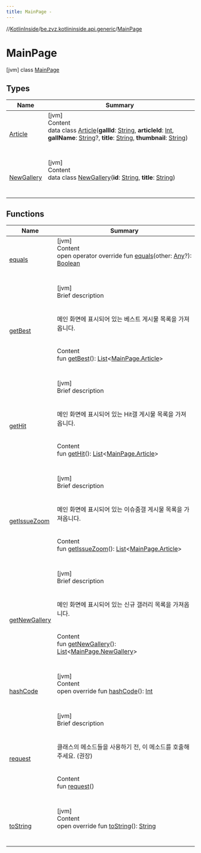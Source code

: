 ```yaml
---
title: MainPage -
---
```

//[KotlinInside](../../index.md)/[be.zvz.kotlininside.api.generic](../index.md)/[MainPage](index.md)



# MainPage  
 [jvm] class [MainPage](index.md)   


## Types  
  
|  Name|  Summary| 
|---|---|
| [Article](-article/index.md)| [jvm]  <br>Content  <br>data class [Article](-article/index.md)(**gallId**: [String](https://kotlinlang.org/api/latest/jvm/stdlib/kotlin/-string/index.html), **articleId**: [Int](https://kotlinlang.org/api/latest/jvm/stdlib/kotlin/-int/index.html), **gallName**: [String](https://kotlinlang.org/api/latest/jvm/stdlib/kotlin/-string/index.html)?, **title**: [String](https://kotlinlang.org/api/latest/jvm/stdlib/kotlin/-string/index.html), **thumbnail**: [String](https://kotlinlang.org/api/latest/jvm/stdlib/kotlin/-string/index.html))  <br><br><br>
| [NewGallery](-new-gallery/index.md)| [jvm]  <br>Content  <br>data class [NewGallery](-new-gallery/index.md)(**id**: [String](https://kotlinlang.org/api/latest/jvm/stdlib/kotlin/-string/index.html), **title**: [String](https://kotlinlang.org/api/latest/jvm/stdlib/kotlin/-string/index.html))  <br><br><br>


## Functions  
  
|  Name|  Summary| 
|---|---|
| [equals](https://kotlinlang.org/api/latest/jvm/stdlib/kotlin/-any/equals.html)| [jvm]  <br>Content  <br>open operator override fun [equals](https://kotlinlang.org/api/latest/jvm/stdlib/kotlin/-any/equals.html)(other: [Any](https://kotlinlang.org/api/latest/jvm/stdlib/kotlin/-any/index.html)?): [Boolean](https://kotlinlang.org/api/latest/jvm/stdlib/kotlin/-boolean/index.html)  <br><br><br>
| [getBest](get-best.md)| [jvm]  <br>Brief description  <br><br><br>메인 화면에 표시되어 있는 베스트 게시물 목록을 가져옵니다.<br><br>  <br>Content  <br>fun [getBest](get-best.md)(): [List](https://kotlinlang.org/api/latest/jvm/stdlib/kotlin.collections/-list/index.html)<[MainPage.Article](-article/index.md)>  <br><br><br>
| [getHit](get-hit.md)| [jvm]  <br>Brief description  <br><br><br>메인 화면에 표시되어 있는 Hit갤 게시물 목록을 가져옵니다.<br><br>  <br>Content  <br>fun [getHit](get-hit.md)(): [List](https://kotlinlang.org/api/latest/jvm/stdlib/kotlin.collections/-list/index.html)<[MainPage.Article](-article/index.md)>  <br><br><br>
| [getIssueZoom](get-issue-zoom.md)| [jvm]  <br>Brief description  <br><br><br>메인 화면에 표시되어 있는 이슈줌갤 게시물 목록을 가져옵니다.<br><br>  <br>Content  <br>fun [getIssueZoom](get-issue-zoom.md)(): [List](https://kotlinlang.org/api/latest/jvm/stdlib/kotlin.collections/-list/index.html)<[MainPage.Article](-article/index.md)>  <br><br><br>
| [getNewGallery](get-new-gallery.md)| [jvm]  <br>Brief description  <br><br><br>메인 화면에 표시되어 있는 신규 갤러리 목록을 가져옵니다.<br><br>  <br>Content  <br>fun [getNewGallery](get-new-gallery.md)(): [List](https://kotlinlang.org/api/latest/jvm/stdlib/kotlin.collections/-list/index.html)<[MainPage.NewGallery](-new-gallery/index.md)>  <br><br><br>
| [hashCode](https://kotlinlang.org/api/latest/jvm/stdlib/kotlin/-any/hash-code.html)| [jvm]  <br>Content  <br>open override fun [hashCode](https://kotlinlang.org/api/latest/jvm/stdlib/kotlin/-any/hash-code.html)(): [Int](https://kotlinlang.org/api/latest/jvm/stdlib/kotlin/-int/index.html)  <br><br><br>
| [request](request.md)| [jvm]  <br>Brief description  <br><br><br>클래스의 메소드들을 사용하기 전, 이 메소드를 호출해주세요. (권장)<br><br>  <br>Content  <br>fun [request](request.md)()  <br><br><br>
| [toString](https://kotlinlang.org/api/latest/jvm/stdlib/kotlin/-any/to-string.html)| [jvm]  <br>Content  <br>open override fun [toString](https://kotlinlang.org/api/latest/jvm/stdlib/kotlin/-any/to-string.html)(): [String](https://kotlinlang.org/api/latest/jvm/stdlib/kotlin/-string/index.html)  <br><br><br>

